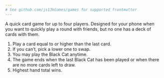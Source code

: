 ```yaml
---
# See github.com/js13kGames/games for supported frontmatter
---
```

A quick card game for up to four players. Designed for your phone when you want to quickly play a round with friends, but no one has a deck of cards with them.

1. Play a card equal to or higher than the last card.
2. If you can’t, pick a lower one to swap.
3. You may play the Black Cat anytime.
4. The game ends when the last Black Cat has been played or when there are no more cards left to draw.
5. Highest hand total wins.